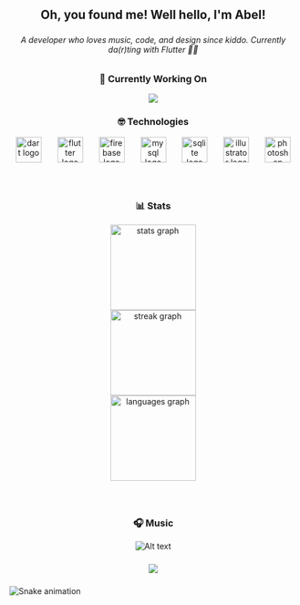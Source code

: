 <h2 align="center">Oh, you found me! Well hello, I'm Abel!</h2>

###

<h6 align="center">A developer who loves music, code, and design since kiddo. Currently da(r)ting with Flutter 💙🤫</h6>

###

<h3 align="center">🧐 Currently Working On</h3>
<div align="center">
  <a href="https://github.com/abelherl/traffeye_sg_flutter">
    <img src="https://gh-card.dev/repos/abelherl/traffeye_sg_flutter.svg">
  </a>
</div>

###

<h3 align="center">🤓 Technologies</h3>
<div align="center">
  <img src="https://cdn.jsdelivr.net/gh/devicons/devicon/icons/dart/dart-original.svg" height="45" alt="dart logo"  />
  <img width="20" />
  <img src="https://cdn.jsdelivr.net/gh/devicons/devicon/icons/flutter/flutter-original.svg" height="45" alt="flutter logo"  />
  <img width="20" />
  <img src="https://cdn.jsdelivr.net/gh/devicons/devicon/icons/firebase/firebase-plain.svg" height="45" alt="firebase logo"  />
  <img width="20" />
  <img src="https://cdn.jsdelivr.net/gh/devicons/devicon/icons/mysql/mysql-original.svg" height="45" alt="mysql logo"  />
  <img width="20" />
  <img src="https://cdn.jsdelivr.net/gh/devicons/devicon/icons/sqlite/sqlite-original.svg" height="45" alt="sqlite logo"  />
  <img width="20" />
  <img src="https://cdn.jsdelivr.net/gh/devicons/devicon/icons/illustrator/illustrator-plain.svg" height="45" alt="illustrator logo"  />
  <img width="20" />
  <img src="https://cdn.jsdelivr.net/gh/devicons/devicon/icons/photoshop/photoshop-plain.svg" height="45" alt="photoshop logo"  />
</div>

###

<br clear="both">

<h3 align="center">📊 Stats</h3>
<div align="center">
  <img src="https://github-readme-stats.vercel.app/api?username=abelherl&hide_title=true&hide_rank=true&show_icons=true&include_all_commits=true&count_private=true&disable_animations=false&theme=radical&locale=en&hide_border=true" height="150" alt="stats graph" /> <br>
  <img src="https://streak-stats.demolab.com?user=abelherl&locale=en&mode=weekly&theme=radical&hide_border=true&border_radius=5" height="150" alt="streak graph" /> <br>
  <img src="https://github-readme-stats.vercel.app/api/top-langs?username=abelherl&locale=en&hide_title=true&layout=compact&card_width=320&langs_count=5&theme=radical&hide_border=true" height="150" alt="languages graph"  />
</div>

###

<br clear="both">

<div align="center">
<!--   <img src="https://raw.githubusercontent.com/abelherl/abelherl/output/snake.svg" alt="Snake animation" /> -->
</div>

###

<h3 align="center">🎧 Music</h3>
<div align="center">
  
  ![Alt text](https://spotify-recently-played-readme.vercel.app/api?user=31vpmsx3pozg6jpdsfljtl2gqpfa&unique={true|1|on|yes})
  
</div>

###

<div align="center">
  <img src="https://profile-counter.glitch.me/abelherl/count.svg?"  />
</div>

###

<img src="https://raw.githubusercontent.com/abelher/abelher/output/snake.svg" alt="Snake animation" />

###
